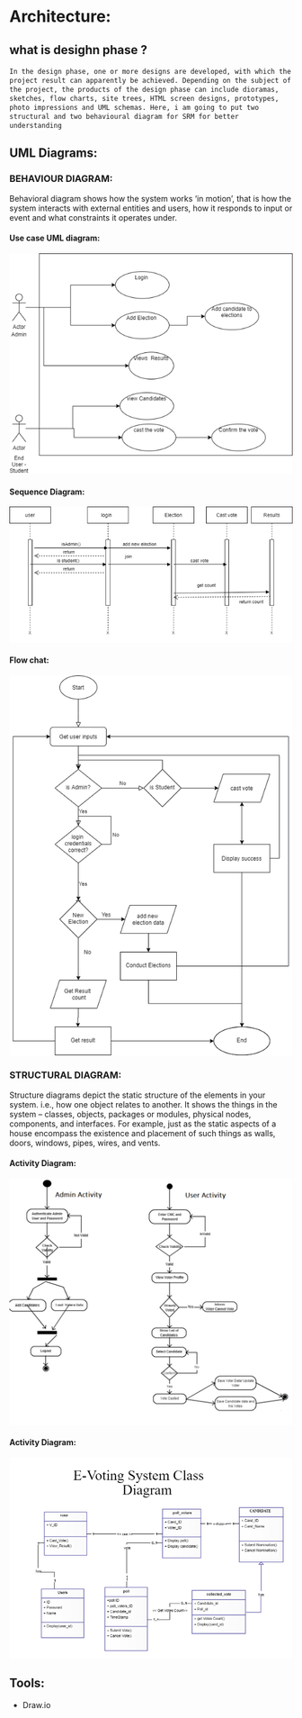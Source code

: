 # Architecture:

## what is desighn phase ?
    In the design phase, one or more designs are developed, with which the project result can apparently be achieved. Depending on the subject of the project, the products of the design phase can include dioramas, sketches, flow charts, site trees, HTML screen designs, prototypes, photo impressions and UML schemas. Here, i am going to put two structural and two behavioural diagram for SRM for better understanding

## UML Diagrams:
### BEHAVIOUR DIAGRAM:
Behavioral diagram shows how the system works ‘in motion’, that is how the system interacts with external entities and users, how it responds to input or event and what constraints it operates under.
#### Use case UML diagram:
![usecase](Behaviour_Diagram/usecase.jpg)
#### Sequence Diagram:
![Sequence Diagram](Behaviour_Diagram/sequencedia.png)
#### Flow chat:
![Flow Chart](Behaviour_Diagram/flowchat.png)

### STRUCTURAL DIAGRAM:
Structure diagrams depict the static structure of the elements in your system. i.e., how one object relates to another. It shows the things in the system – classes, objects, packages or modules, physical nodes, components, and interfaces. For example, just as the static aspects of a house encompass the existence and placement of such things as walls, doors, windows, pipes, wires, and vents.
#### Activity Diagram:
![Activity Diagram](Strutural_Diagram/Activitydiagram.png)

#### Activity Diagram:
![Class Diagram](Strutural_Diagram/classDiagram.PNG)


## Tools:
- Draw.io
  
